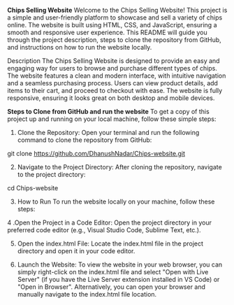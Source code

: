 **Chips Selling Website**
Welcome to the Chips Selling Website! This project is a simple and user-friendly platform to showcase and sell a variety of chips online. The website is built using HTML, CSS, and JavaScript, ensuring a smooth and responsive user experience. This README will guide you through the project description, steps to clone the repository from GitHub, and instructions on how to run the website locally.

Description
The Chips Selling Website is designed to provide an easy and engaging way for users to browse and purchase different types of chips. The website features a clean and modern interface, with intuitive navigation and a seamless purchasing process. Users can view product details, add items to their cart, and proceed to checkout with ease. The website is fully responsive, ensuring it looks great on both desktop and mobile devices.

**Steps to Clone from GitHub and run the website**
To get a copy of this project up and running on your local machine, follow these simple steps:

1. Clone the Repository:
Open your terminal and run the following command to clone the repository from GitHub:

git clone https://github.com/DhanushNadar/Chips-website.git

2. Navigate to the Project Directory:
After cloning the repository, navigate to the project directory:

cd Chips-website

3. How to Run
To run the website locally on your machine, follow these steps:

4 .Open the Project in a Code Editor:
Open the project directory in your preferred code editor (e.g., Visual Studio Code, Sublime Text, etc.).

5. Open the index.html File:
Locate the index.html file in the project directory and open it in your code editor.

6. Launch the Website:
To view the website in your web browser, you can simply right-click on the index.html file and select "Open with Live Server" (if you have the Live Server extension installed in VS Code) or "Open in Browser". Alternatively, you can open your browser and manually navigate to the index.html file location.
